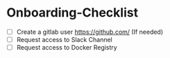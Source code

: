 # Onboarding-Checklist

* [ ]  Create a gitlab user https://github.com/ (If needed)
* [ ]  Request access to Slack Channel
* [ ]  Request access to Docker Registry